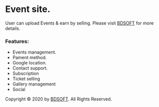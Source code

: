 <h1>Event site.</h1>
<p>User can upload Events & earn by selling. Please visit <a href="https://www.bdsoftcreation.com/" target="_blank">BDSOFT</a> for more details.</p>

<h3>Features:</h3>
<ul>
  <li>Events management.</li>
  <li>Pament method.</li>
  <li>Google location.</li>
  <li>Contact support.</li>
  <li>Subscription</li>
  <li>Ticket selling</li>
  <li>Gallery management</li>
  <li>Social</li>
</ul>

<p>Copyright © 2020 by <a href="https://www.bdsoftcreation.com/" target="_blank">BDSOFT</a>. All Rights Reserved.</p>
